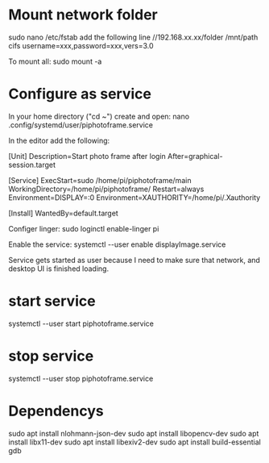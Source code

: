 # Mount network folder
sudo nano /etc/fstab
add the following line
//192.168.xx.xx/folder /mnt/path cifs username=xxx,password=xxx,vers=3.0

To mount all:
sudo mount -a

# Configure as service
In your home directory ("cd ~") create and open:
nano .config/systemd/user/piphotoframe.service

In the editor add the following:

[Unit]
Description=Start photo frame after login
After=graphical-session.target

[Service]
ExecStart=sudo /home/pi/piphotoframe/main
WorkingDirectory=/home/pi/piphotoframe/
Restart=always
Environment=DISPLAY=:0
Environment=XAUTHORITY=/home/pi/.Xauthority

[Install]
WantedBy=default.target


Configer linger:
sudo loginctl enable-linger pi

Enable the service:
systemctl --user enable displayImage.service

Service gets started as user because I need to make sure that network, and desktop UI is finished loading.
# start service
systemctl --user start piphotoframe.service
# stop service
systemctl --user stop piphotoframe.service

# Dependencys
sudo apt install nlohmann-json-dev
sudo apt install libopencv-dev
sudo apt install libx11-dev
sudo apt install libexiv2-dev
sudo apt install build-essential gdb

